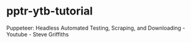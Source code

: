 # pptr-ytb-tutorial
Puppeteer: Headless Automated Testing, Scraping, and Downloading - Youtube - Steve Griffiths
